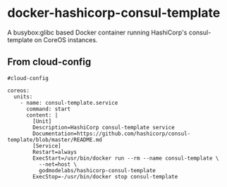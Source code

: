 # docker-hashicorp-consul-template
A busybox:glibc based Docker container running HashiCorp's consul-template on CoreOS instances.

## From cloud-config
```
#cloud-config

coreos:
  units:
    - name: consul-template.service
      command: start
      content: |
        [Unit]
        Description=HashiCorp consul-template service
        Documentation=https://github.com/hashicorp/consul-template/blob/master/README.md
        [Service]
        Restart=always
        ExecStart=/usr/bin/docker run --rm --name consul-template \
          --net=host \
          godmodelabs/hashicorp-consul-template
        ExecStop=-/usr/bin/docker stop consul-template
```
